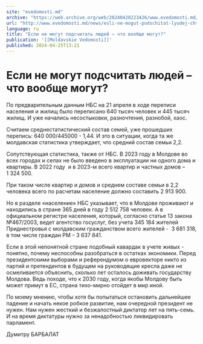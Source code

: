 ```yaml
---
site: "evedomosti.md"
archive: "https://web.archive.org/web/20240428223426/www.evedomosti.md/news/esli-ne-mogut-podschitat-lyudej-chto-voobshe-mogut"
url: "http://www.evedomosti.md/news/esli-ne-mogut-podschitat-lyudej-chto-voobshe-mogut"
language: ru
title: "Если не могут подсчитать людей – что вообще могут?"
publication: '[[Moldavskie Vedomosti]]'
published: 2024-04-25T13:21
---
```


# Если не могут подсчитать людей – что вообще могут?

По предварительным данным НБС на 21 апреля в ходе переписи населения и жилищ было переписано 640 тысяч человек и 445 тысяч жилищ. И уже начались несостыковки, разночтения, разнобой, хаос.

Считаем среднестатистический состав семей, уже прошедших перепись: 640 000/445000 - 1,44. И это в ситуации, когда та же молдавская статистика утверждает, что средний состав семьи 2,2.

Сопутствующая статистика, также от НБС. В 2023 году в Молдове во всех городах и селах не было введено в эксплуатации ни одного дома и квартиры. В 2022 году  и в 2023-м всего квартир и частных домов – 1 324 500.

При таком числе квартир и домов и среднем составе семьи в 2,2 человека всего по расчетам население должно составить 2 913 900.

Но в разделе «население» НБС указывает, что в Молдове проживают и находились в стране 365 дней в году 2 512 758 человек. А в официальном регистре населения, который, согласно статье 13 закона №467/2003, ведет агентство госуслуг, без учета 345 184 жителей Приднестровья с молдавским гражданством всего жителей -  3 681 318, в том числе граждан РМ – 3 637 841.

Если в этой непонятной стране подобный кавардак в учете живых - понятно, почему неспособны разобраться в остатках экономики. Перед президентскими выборами и референдумом о евровекторе никто из партий и претендентов в будущем на руководящие кресла даже не осмеливается объяснить, сколько лет осталось доживать государству Молдова. Ведь походе, что к 2030 году, когда якобы Молдову быть может примут в ЕС, страна тихо-мирно отойдет в мир иной.

По моему мнению, чтобы хотя бы попытаться остановить дальнейшее падение и начать некое робкое развитие, нам очередной президент не нужен. Нам нужен жесткий и безжалостный диктатор лет на пять-семь. И на время диктатуры нужно за ненадобностью ликвидировать парламент.

Думитру БАРБАЛАТ